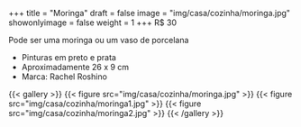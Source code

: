 +++
title = "Moringa"
draft = false
image = "img/casa/cozinha/moringa.jpg"
showonlyimage = false
weight = 1
+++
<span class="price">R$ 30</span>

<!--more-->

Pode ser uma moringa ou um vaso de porcelana

- Pinturas em preto e prata
- Aproximadamente 26 x 9 cm	
- Marca: Rachel Roshino


{{< gallery >}}
{{< figure src="img/casa/cozinha/moringa.jpg" >}}
{{< figure src="img/casa/cozinha/moringa1.jpg" >}}
{{< figure src="img/casa/cozinha/moringa2.jpg" >}}
{{< /gallery >}}
